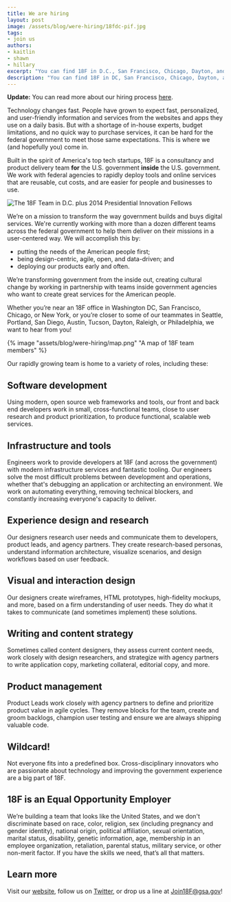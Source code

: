 ```yaml
---
title: We are hiring
layout: post
image: /assets/blog/were-hiring/18fdc-pif.jpg
tags:
- join us
authors:
- kaitlin
- shawn
- hillary
excerpt: "You can find 18F in D.C., San Francisco, Chicago, Dayton, and New York. Our rapidly growing team is home to a variety of roles, including these: Software Makers, Experience Designers & Researchers, DevOps, Visual and Interaction Designers, Writers & Content Strategists, Product Managers and whatever other skills you can bring to the team."
description: "You can find 18F in DC, San Francisco, Chicago, Dayton, and New York. Our rapidly growing team is home to a variety of roles, including these: Software Makers, Experience Designers & Researchers, DevOps, Visual and Interaction Designers, Writers & Content Strategists, Product Managers and whatever other skills you can bring to the team."
---
```

**Update:** You can read more about our hiring process [here](https://pages.18f.gov/joining-18f/).

Technology changes fast. People have grown to expect fast, personalized, and user-friendly information and services from the websites and apps they use on a daily basis. But with a shortage of in-house experts, budget limitations, and no quick way to purchase services, it can be hard for the federal government to meet those same expectations. This is where we (and hopefully you) come in.

Built in the spirit of America's top tech startups, 18F is a consultancy and product delivery team **for** the U.S. government **inside** the U.S. government. We work with federal agencies to rapidly deploy tools and online services that are reusable, cut costs, and are easier for people and businesses to use.

![The 18F Team in D.C. plus 2014 Presidential Innovation
Fellows]({{site.baseurl}}/assets/blog/were-hiring/18fdc-pif.jpg)

We’re on a mission to transform the way government builds and buys digital services. We're currently working with more than a dozen different teams across the federal government to help them deliver on their missions in a user-centered way. We will accomplish this by:

* putting the needs of the American people first;
* being design-centric, agile, open, and data-driven; and
* deploying our products early and often.

We’re transforming government from the inside out, creating cultural change by working in partnership with teams inside government agencies who want to create great services for the American people.

Whether you’re near an 18F office in Washington DC, San Francisco, Chicago, or New York, or you’re closer to some of our teammates in Seattle, Portland, San Diego, Austin, Tucson, Dayton, Raleigh, or Philadelphia, we want to hear from you!

{% image "assets/blog/were-hiring/map.png" "A map of 18F team members" %}

Our rapidly growing team is home to a variety of roles, including these:

## Software development

Using modern, open source web frameworks and tools, our front and back end developers work in small, cross-functional teams, close to user research and product prioritization, to produce functional, scalable web services.

## Infrastructure and tools

Engineers work to provide developers at 18F (and across the government) with modern infrastructure services and fantastic tooling. Our engineers solve the most difficult problems between development and operations, whether that's debugging an application or architecting an environment. We work on automating everything, removing technical blockers, and constantly increasing everyone's capacity to deliver.

## Experience design and research

Our designers research user needs and communicate them to developers, product leads, and agency partners. They create research-based personas, understand information architecture, visualize scenarios, and design workflows based on user feedback.

## Visual and interaction design

Our designers create wireframes, HTML prototypes, high-fidelity mockups, and more, based on a firm understanding of user needs. They do what it takes to communicate (and sometimes implement) these solutions.

## Writing and content strategy

Sometimes called content designers, they assess current content needs, work closely with design researchers, and strategize with agency partners to write application copy, marketing collateral, editorial copy, and more.

## Product management

Product Leads work closely with agency partners to define and prioritize product value in agile cycles. They remove blocks for the team, create and groom backlogs, champion user testing and ensure we are always shipping valuable code.

## Wildcard!

Not everyone fits into a predefined box. Cross-disciplinary innovators who are passionate about technology and improving the government experience are a big part of 18F.

## 18F is an Equal Opportunity Employer

We’re building a team that looks like the United States, and we don't discriminate based on race, color, religion, sex (including pregnancy and gender identity), national origin, political affiliation, sexual orientation, marital status, disability, genetic information, age, membership in an employee organization, retaliation, parental status, military service, or other non-merit factor. If you have the skills we need, that’s all that matters.

## Learn more

Visit our [website](https://18f.gsa.gov/), follow us on [Twitter](https://twitter.com/18f), or drop us a line at [Join18F@gsa.gov](mailto:Join18F@gsa.gov)!
